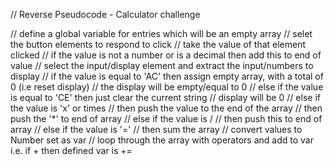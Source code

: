 // Reverse Pseudocode - Calculator challenge


// define a global variable for entries which will be an empty array
// selet the button elements to respond to click 
// take the value of that element clicked 
// if the value is not a number or is a decimal then add this to end of value
// select the input/display element and extract the input/numbers to display
// if the value is equal to 'AC' then assign empty array, with a total of 0 (i.e reset display)
// the display will be empty/equal to 0
// else if the value is equal to 'CE' then just clear the current string
// display will be 0
// else if the value is 'x' or times 
// then push the value to the end of the array
// then push the '*' to end of array
// else if the value is /
// then push this to end of array
// else if the value is '='
// then sum the array
// convert values to Number set as var 
// loop through the array with operators and add to var i.e. if + then defined var is +=